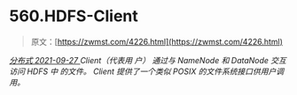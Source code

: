 <!--yml
category: 未分类
date: 0001-01-01 00:00:00
--->

# 560.HDFS-Client

> 原文：[https://zwmst.com/4226.html](https://zwmst.com/4226.html)

   [ *分布式* ](https://zwmst.com/%e5%88%86%e5%b8%83%e5%bc%8f)*[ <time datetime="2021-09-28T00:11:43+08:00"> 2021-09-27 </time> ](https://zwmst.com/4226.html)  Client（代表用 户） 通过与 NameNode 和 DataNode 交互访问 HDFS 中 的文件。 Client 提供了一个类似 POSIX 的文件系统接口供用户调用。*